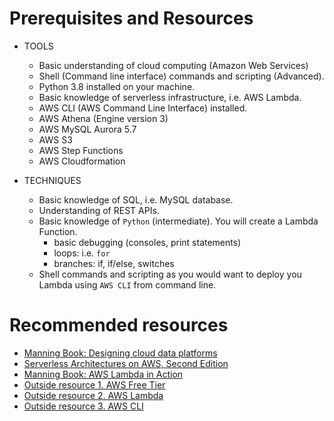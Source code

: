 # Prerequisites and Resources

* TOOLS
   * Basic understanding of cloud computing (Amazon Web Services)
   * Shell (Command line interface) commands and scripting (Advanced).
   * Python 3.8 installed on your machine.
   * Basic knowledge of serverless infrastructure, i.e. AWS Lambda.
   * AWS CLI (AWS Command Line Interface) installed.
   * AWS Athena (Engine version 3)
   * AWS MySQL Aurora 5.7
   * AWS S3
   * AWS Step Functions
   * AWS Cloudformation

* TECHNIQUES
   * Basic knowledge of SQL, i.e. MySQL database.
   * Understanding of REST APIs.
   * Basic knowledge of `Python` (intermediate). You will create a Lambda Function. 
        * basic debugging (consoles, print statements)
        * loops: i.e. `for`
        * branches: if, if/else, switches
   * Shell commands and scripting as you would want to deploy you Lambda using `AWS CLI` from command line. 

# Recommended resources	

* [Manning Book: Designing cloud data platforms ](https://livebook.manning.com/book/designing-cloud-data-platforms/welcome/v-8/)
* [Serverless Architectures on AWS, Second Edition](https://www.manning.com/books/serverless-architectures-on-aws-second-edition?query=Serverless%20Architectures%20on%20AWS)
* [Manning Book: AWS Lambda in Action](https://livebook.manning.com/book/aws-lambda-in-action/about-this-book/)
* [Outside resource 1. AWS Free Tier](https://docs.aws.amazon.com/awsaccountbilling/latest/aboutv2/free-tier-limits.html)
* [Outside resource 2. AWS Lambda](https://aws.amazon.com/lambda/)
* [Outside resource 3. AWS CLI](https://aws.amazon.com/cli/)
